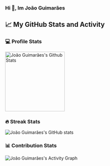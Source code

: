 ### Hi 👋, Im João Guimarães

<!--
**joaoguimaraespro/joaoguimaraespro** is a ✨ _special_ ✨ repository because its `README.md` (this file) appears on your GitHub profile.


Here are some ideas to get you started:

- 🔭 I’m currently working on ReadinessIT
- 🌱 I’m currently learning ...
- 👯 I’m looking to collaborate on ...
- 🤔 I’m looking for help with ...
- 💬 Ask me about ... 
- 📫 How to reach me: ...
- 😄 Pronouns: ...
- ⚡ Fun fact: ... ds
-->

## 📈 My GitHub Stats and Activity

### 💻 Profile Stats

<img alt="João Guimarães's Github Stats" src="https://github-readme-stats.vercel.app/api/?username=joaoguimaraespro&show_icons=true&include_all_commits=true&count_private=true&theme=react&hide_border=true&bg_color=1F222E&title_color=C5D0D1&icon_color=F8D866" height="192px"/>


### 🔥 Streak Stats

![João Guimarães's  GitHub stats](https://github-readme-streak-stats.herokuapp.com?user=joaoguimaraespro&theme=dracula&hide_border=true&border_radius=30.1&date_format=j%2Fn%5B%2FY%5D&mode=weekly&ring=A7D3D1&sideNums=DDDDDD&currStreakNum=3EC4FF&fire=A7D3D1&sideLabels=A7D3D1&currStreakLabel=3EC4FF)



### 📊 Contribution Stats

<img alt="João Guimarães's Activity Graph" src="https://github-readme-activity-graph.cyclic.app/graph/?username=joaoguimaraespro&bg_color=1F222E&color=FFFFFF&line=FFFFFF&point=A7D3D1&hide_border=true" />
